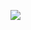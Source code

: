 <!--
id: 25947740823
link: http://tumblr.atmos.org/post/25947740823
slug: 
date: Tue Jun 26 2012 13:27:41 GMT-0700 (PDT)
publish: 2012-06-026
tags: 
title: 
-->


![](http://25.media.tumblr.com/tumblr_m68ri67Ii91qz4sngo1_500.jpg)

